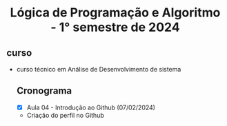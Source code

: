 <h1 align="center">
  Lógica de Programação e Algoritmo - 1° semestre de 2024
</h1>

## curso
- curso técnico em Análise de Desenvolvimento de sistema

  ## Cronograma
  - [x] Aula 04 - Introdução ao Github (07/02/2024)
  - Criação do perfil no Github


